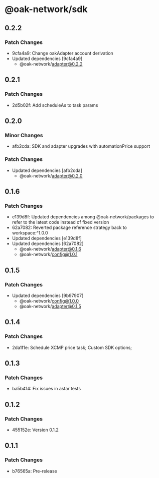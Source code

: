 # @oak-network/sdk

## 0.2.2

### Patch Changes

- 9cfa4a9: Change oakAdapter account derivation
- Updated dependencies [9cfa4a9]
  - @oak-network/adapter@0.2.2

## 0.2.1

### Patch Changes

- 2d5b02f: Add scheduleAs to task params

## 0.2.0

### Minor Changes

- afb2cda: SDK and adapter upgrades with automationPrice support

### Patch Changes

- Updated dependencies [afb2cda]
  - @oak-network/adapter@0.2.0

## 0.1.6

### Patch Changes

- e139d8f: Updated dependencies among @oak-network/packages to refer to the latest code instead of fixed version
- 62a7082: Reverted package reference strategy back to workspace:^1.0.0
- Updated dependencies [e139d8f]
- Updated dependencies [62a7082]
  - @oak-network/adapter@0.1.6
  - @oak-network/config@1.0.1

## 0.1.5

### Patch Changes

- Updated dependencies [9b97907]
  - @oak-network/config@1.0.0
  - @oak-network/adapter@0.1.5

## 0.1.4

### Patch Changes

- 2da1f1e: Schedule XCMP price task; Custom SDK options;

## 0.1.3

### Patch Changes

- ba5b414: Fix issues in astar tests

## 0.1.2

### Patch Changes

- 455152e: Version 0.1.2

## 0.1.1

### Patch Changes

- b76565a: Pre-release
